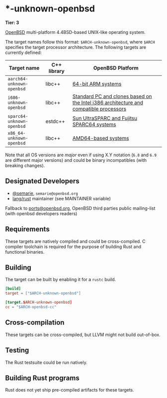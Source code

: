 # \*-unknown-openbsd

**Tier: 3**

[OpenBSD] multi-platform 4.4BSD-based UNIX-like operating system.

[OpenBSD]: https://www.openbsd.org/

The target names follow this format: `$ARCH-unknown-openbsd`, where `$ARCH` specifies the target processor architecture. The following targets are currently defined:

|          Target name           | C++ library | OpenBSD Platform |
|--------------------------------|-------------|------------------|
| `aarch64-unknown-openbsd`      | libc++      | [64-bit ARM systems](https://www.openbsd.org/arm64.html)  |
| `i686-unknown-openbsd`         | libc++      | [Standard PC and clones based on the Intel i386 architecture and compatible processors](https://www.openbsd.org/i386.html) |
| `sparc64-unknown-openbsd`      | estdc++     | [Sun UltraSPARC and Fujitsu SPARC64 systems](https://www.openbsd.org/sparc64.html) |
| `x86_64-unknown-openbsd`       | libc++      | [AMD64-based systems](https://www.openbsd.org/amd64.html) |

Note that all OS versions are *major* even if using X.Y notation (`6.8` and `6.9` are different major versions) and could be binary incompatibles (with breaking changes).


## Designated Developers

- [@semarie](https://github.com/semarie), `semarie@openbsd.org`
- [lang/rust](https://cvsweb.openbsd.org/cgi-bin/cvsweb/ports/lang/rust/Makefile?rev=HEAD&content-type=text/x-cvsweb-markup) maintainer (see MAINTAINER variable)

Fallback to ports@openbsd.org, OpenBSD third parties public mailing-list (with openbsd developers readers)


## Requirements

These targets are natively compiled and could be cross-compiled.
C compiler toolchain is required for the purpose of building Rust and functional binaries.

## Building

The target can be built by enabling it for a `rustc` build.

```toml
[build]
target = ["$ARCH-unknown-openbsd"]

[target.$ARCH-unknown-openbsd]
cc = "$ARCH-openbsd-cc"
```

## Cross-compilation

These targets can be cross-compiled, but LLVM might not build out-of-box.

## Testing

The Rust testsuite could be run natively.

## Building Rust programs

Rust does not yet ship pre-compiled artifacts for these targets.
